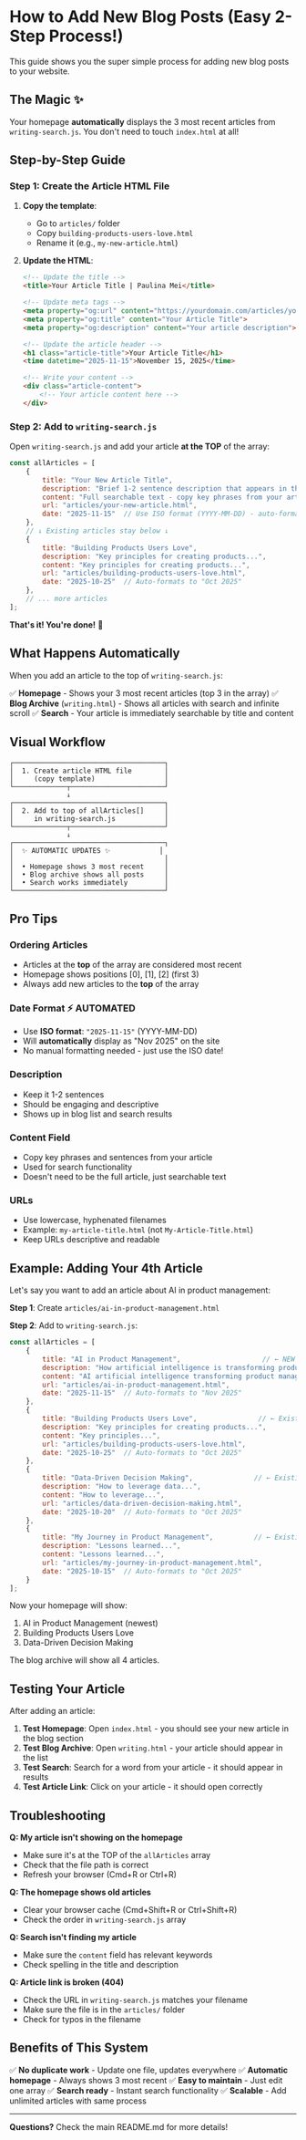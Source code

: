 # How to Add New Blog Posts (Easy 2-Step Process!)

This guide shows you the super simple process for adding new blog posts to your website.

## The Magic ✨

Your homepage **automatically** displays the 3 most recent articles from `writing-search.js`. You don't need to touch `index.html` at all!

## Step-by-Step Guide

### Step 1: Create the Article HTML File

1. **Copy the template**:
   - Go to `articles/` folder
   - Copy `building-products-users-love.html`
   - Rename it (e.g., `my-new-article.html`)

2. **Update the HTML**:
   ```html
   <!-- Update the title -->
   <title>Your Article Title | Paulina Mei</title>

   <!-- Update meta tags -->
   <meta property="og:url" content="https://yourdomain.com/articles/your-article.html">
   <meta property="og:title" content="Your Article Title">
   <meta property="og:description" content="Your article description">

   <!-- Update the article header -->
   <h1 class="article-title">Your Article Title</h1>
   <time datetime="2025-11-15">November 15, 2025</time>

   <!-- Write your content -->
   <div class="article-content">
       <!-- Your article content here -->
   </div>
   ```

### Step 2: Add to `writing-search.js`

Open `writing-search.js` and add your article **at the TOP** of the array:

```javascript
const allArticles = [
    {
        title: "Your New Article Title",
        description: "Brief 1-2 sentence description that appears in the list",
        content: "Full searchable text - copy key phrases from your article for search",
        url: "articles/your-new-article.html",
        date: "2025-11-15"  // Use ISO format (YYYY-MM-DD) - auto-formats to "Nov 2025"
    },
    // ↓ Existing articles stay below ↓
    {
        title: "Building Products Users Love",
        description: "Key principles for creating products...",
        content: "Key principles for creating products...",
        url: "articles/building-products-users-love.html",
        date: "2025-10-25"  // Auto-formats to "Oct 2025"
    },
    // ... more articles
];
```

**That's it! You're done!** 🎉

## What Happens Automatically

When you add an article to the top of `writing-search.js`:

✅ **Homepage** - Shows your 3 most recent articles (top 3 in the array)
✅ **Blog Archive** (`writing.html`) - Shows all articles with search and infinite scroll
✅ **Search** - Your article is immediately searchable by title and content

## Visual Workflow

```
┌─────────────────────────────────────┐
│  1. Create article HTML file        │
│     (copy template)                 │
└─────────────┬───────────────────────┘
              ↓
┌─────────────────────────────────────┐
│  2. Add to top of allArticles[]     │
│     in writing-search.js            │
└─────────────┬───────────────────────┘
              ↓
┌─────────────────────────────────────┐
│  ✨ AUTOMATIC UPDATES ✨            │
│                                     │
│  • Homepage shows 3 most recent     │
│  • Blog archive shows all posts     │
│  • Search works immediately         │
└─────────────────────────────────────┘
```

## Pro Tips

### Ordering Articles
- Articles at the **top** of the array are considered most recent
- Homepage shows positions [0], [1], [2] (first 3)
- Always add new articles to the **top** of the array

### Date Format ⚡ AUTOMATED
- Use **ISO format**: `"2025-11-15"` (YYYY-MM-DD)
- Will **automatically** display as "Nov 2025" on the site
- No manual formatting needed - just use the ISO date!

### Description
- Keep it 1-2 sentences
- Should be engaging and descriptive
- Shows up in blog list and search results

### Content Field
- Copy key phrases and sentences from your article
- Used for search functionality
- Doesn't need to be the full article, just searchable text

### URLs
- Use lowercase, hyphenated filenames
- Example: `my-article-title.html` (not `My-Article-Title.html`)
- Keep URLs descriptive and readable

## Example: Adding Your 4th Article

Let's say you want to add an article about AI in product management:

**Step 1**: Create `articles/ai-in-product-management.html`

**Step 2**: Add to `writing-search.js`:

```javascript
const allArticles = [
    {
        title: "AI in Product Management",                    // ← NEW ARTICLE
        description: "How artificial intelligence is transforming product decisions and workflows.",
        content: "AI artificial intelligence transforming product management decisions workflows automation tools",
        url: "articles/ai-in-product-management.html",
        date: "2025-11-15"  // Auto-formats to "Nov 2025"
    },
    {
        title: "Building Products Users Love",               // ← Existing article (now 2nd)
        description: "Key principles for creating products...",
        content: "Key principles...",
        url: "articles/building-products-users-love.html",
        date: "2025-10-25"  // Auto-formats to "Oct 2025"
    },
    {
        title: "Data-Driven Decision Making",               // ← Existing article (now 3rd)
        description: "How to leverage data...",
        content: "How to leverage...",
        url: "articles/data-driven-decision-making.html",
        date: "2025-10-20"  // Auto-formats to "Oct 2025"
    },
    {
        title: "My Journey in Product Management",          // ← Existing article (now 4th)
        description: "Lessons learned...",
        content: "Lessons learned...",
        url: "articles/my-journey-in-product-management.html",
        date: "2025-10-15"  // Auto-formats to "Oct 2025"
    }
];
```

Now your homepage will show:
1. AI in Product Management (newest)
2. Building Products Users Love
3. Data-Driven Decision Making

The blog archive will show all 4 articles.

## Testing Your Article

After adding an article:

1. **Test Homepage**: Open `index.html` - you should see your new article in the blog section
2. **Test Blog Archive**: Open `writing.html` - your article should appear in the list
3. **Test Search**: Search for a word from your article - it should appear in results
4. **Test Article Link**: Click on your article - it should open correctly

## Troubleshooting

**Q: My article isn't showing on the homepage**
- Make sure it's at the TOP of the `allArticles` array
- Check that the file path is correct
- Refresh your browser (Cmd+R or Ctrl+R)

**Q: The homepage shows old articles**
- Clear your browser cache (Cmd+Shift+R or Ctrl+Shift+R)
- Check the order in `writing-search.js` array

**Q: Search isn't finding my article**
- Make sure the `content` field has relevant keywords
- Check spelling in the title and description

**Q: Article link is broken (404)**
- Check the URL in `writing-search.js` matches your filename
- Make sure the file is in the `articles/` folder
- Check for typos in the filename

## Benefits of This System

✅ **No duplicate work** - Update one file, updates everywhere
✅ **Automatic homepage** - Always shows 3 most recent
✅ **Easy to maintain** - Just edit one array
✅ **Search ready** - Instant search functionality
✅ **Scalable** - Add unlimited articles with same process

---

**Questions?** Check the main README.md for more details!
